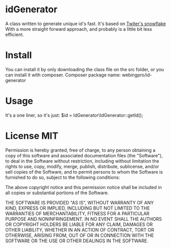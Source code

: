 # idGenerator

A class written to generate unique id's fast. It's based on  [Twiter's snowflake](https://github.com/twitter/snowflake/tree/snowflake-2010)
With a more straight forward approach, and probably is a little bit less efficient.

# Install

You can install it by only downloading the class file on the src folder, or you can install it with composer.
Composer package name: webingpro/id-generator

# Usage
It's a one liner, so it's just:
$id = IdGenerator\IdGenerator::getId();

# License  MIT

 Permission is hereby granted, free of charge, to any person obtaining a copy
 of this software and associated documentation files (the "Software"), to deal
 in the Software without restriction, including without limitation the rights
 to use, copy, modify, merge, publish, distribute, sublicense, and/or sell
 copies of the Software, and to permit persons to whom the Software is
 furnished to do so, subject to the following conditions:

 The above copyright notice and this permission notice shall be included in
 all copies or substantial portions of the Software.

 THE SOFTWARE IS PROVIDED "AS IS", WITHOUT WARRANTY OF ANY KIND, EXPRESS OR
 IMPLIED, INCLUDING BUT NOT LIMITED TO THE WARRANTIES OF MERCHANTABILITY,
 FITNESS FOR A PARTICULAR PURPOSE AND NONINFRINGEMENT. IN NO EVENT SHALL THE
 AUTHORS OR COPYRIGHT HOLDERS BE LIABLE FOR ANY CLAIM, DAMAGES OR OTHER
 LIABILITY, WHETHER IN AN ACTION OF CONTRACT, TORT OR OTHERWISE, ARISING FROM,
 OUT OF OR IN CONNECTION WITH THE SOFTWARE OR THE USE OR OTHER DEALINGS IN
 THE SOFTWARE.
